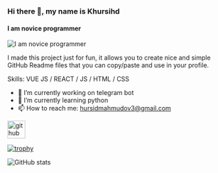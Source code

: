 ### Hi there 👋, my name is Khursihd
#### I am novice programmer
![I am novice programmer](https://gojosatoruincube.github.io/github-profile-readme-generator/images/banner.png)

I made this project just for fun, it allows you to create nice and simple GitHub Readme files that you can copy/paste and use in your profile.

Skills: VUE JS / REACT / JS / HTML / CSS

- 🔭 I’m currently working on telegram bot 
- 🌱 I’m currently learning python 
- 📫 How to reach me: hursidmahmudov3@gmail.com 


[<img src='https://cdn.jsdelivr.net/npm/simple-icons@3.0.1/icons/github.svg' alt='github' height='40'>](https://github.com/gojosatoruincube)  

[![trophy](https://github-profile-trophy.vercel.app/?username=gojosatoruincube)](https://github.com/ryo-ma/github-profile-trophy)

![GitHub stats](https://github-readme-stats.vercel.app/api?username=gojosatoruincube&show_icons=true)  

